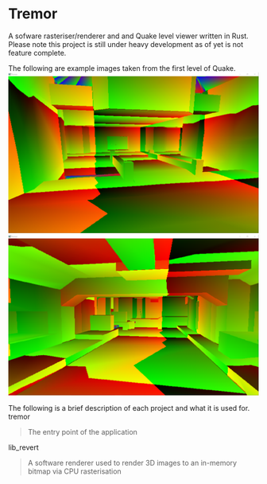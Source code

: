 # Tremor
A sofware rasteriser/renderer and and Quake level viewer written in Rust. Please note this project is still under heavy development as of yet is not feature complete.

The following are example images taken from the first level of Quake.
![Image 1](/images/image.PNG)
![Image 2](/images/image2.PNG)

The following is a brief description of each project and what it is used for.
tremor
> The entry point of the application

lib_revert
> A software renderer used to render 3D images to an in-memory bitmap via CPU rasterisation